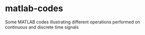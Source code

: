# matlab-codes
Some MATLAB codes illustrating different operations performed on continuous and discrete time signals
